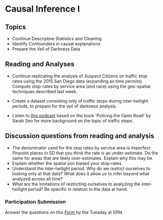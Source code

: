 # Causal Inference I

## Topics
* Continue Descriptive Statistics and Cleaning
* Identify Confounders in causal explanations
* Prepare the Veil of Darkness Data

## Reading and Analyses
  
* Continue replicating the analysis of *Suspect Citizens* on traffic
  stop rates using the 2015 San Diego data (expanding as time
  permits). Compute stop-rates by service area (and race) using the
  geo-spatial techniques described last week.
    
* Create a dataset consisting only of traffic stops during
  inter-twilight periods, to prepare for the veil of darkness
  analysis.
  
* Listen to [this
  podcast](https://thewaroncars.org/2019/10/31/the-automotive-police-state/)
  based on the book 'Policing the Open Road' by Sarah Seo for more
  background on the topic of traffic stops.
  
## Discussion questions from reading and analysis

* The denominator used for the stop rates by service area is
  imperfect. Pinpoint places in SD that you think the rate is an
  under-estimate. Do the same for areas that are likely
  over-estimates. Explain why this may be.
* Explain whether the spatial join biased your stop-rates.
* Understand the inter-twilight period. Why do we restrict ourselves
  to looking only at that data? What does it allow us to infer beyond
  what analyzed across all time?
* What are the limitations of restricting ourselves to analyzing the
  inter-twilight period? Be specific in relation to the data at hand.

### Participation Submission

Answer the questions on this
[Form](https://docs.google.com/forms/d/e/1FAIpQLSd1MgUvQsFnpoNpxKQ4usVGyWATSSx9vjUmtj_oEm3j-YTWLA/viewform?usp=sf_link)
by the Tuesday at 5PM.
